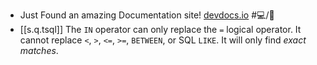 

- Just Found an amazing Documentation site! [devdocs.io](https://devdocs.io/) #💻️/📖️
- [[s.q.tsql]] The `IN` operator can only replace the `=` logical operator. It cannot replace `<`, `>`, `<=`, `>=`, `BETWEEN`, or SQL `LIKE`. It will only find _exact matches_.

